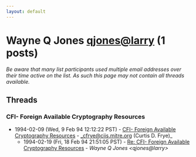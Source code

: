 ```yaml
---
layout: default
---
```


# Wayne Q Jones <qjones@larry> (1 posts)

_Be aware that many list participants used multiple email addresses over their time active on the list. As such this page may not contain all threads available._

## Threads

### CFI- Foreign Available Cryptography Resources
+ 1994-02-09 (Wed, 9 Feb 94 12:12:22 PST) - [CFI- Foreign Available Cryptography Resources](/archive/1994/02/2427b19e9387548ccaefc032d9acd6bd61e2828a50a093064d6a3de4cc27a202) - _cfrye@ciis.mitre.org (Curtis D. Frye)_
  + 1994-02-19 (Fri, 18 Feb 94 21:51:05 PST) - [Re: CFI- Foreign Available Cryptography Resources](/archive/1994/02/21f8b656d36206405a726a57f85e42115f9812b8293c5ae22e123ca58c37cf1c) - _Wayne Q Jones \<qjones@larry\>_

